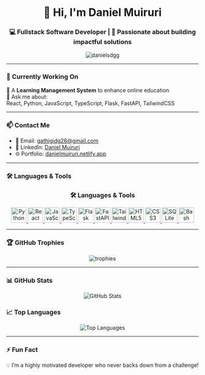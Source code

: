 <h1 align="center">👋 Hi, I'm Daniel Muiruri</h1>
<h3 align="center">💻 Fullstack Software Developer | 🚀 Passionate about building impactful solutions</h3>

<p align="center">
  <img src="https://komarev.com/ghpvc/?username=danielsdgg&label=Profile%20views&color=0e75b6&style=flat" alt="danielsdgg" />
</p>

---

### 🚧 Currently Working On

🧠 A **Learning Management System** to enhance online education  
💬 Ask me about:  
React, Python, JavaScript, TypeScript, Flask, FastAPI, TailwindCSS

---

### 📫 Contact Me

- 📧 Email: [gathigidg26@gmail.com](mailto:gathigidg26@gmail.com)  
- 💼 LinkedIn: [Daniel Muiruri](https://www.linkedin.com/in/daniel-muiruri-541a701a3/)  
- 🌐 Portfolio: [danielmuiruri.netlify.app](https://danielmuiruri.netlify.app/)

---

### 🛠️ Languages & Tools

<h3 align="center">🛠️ Languages & Tools</h3>
<p align="center">
  <!-- Python -->
  <a href="https://www.python.org/" target="_blank" rel="noreferrer">
    <img src="https://cdn.jsdelivr.net/gh/devicons/devicon/icons/python/python-original.svg" width="40" height="40" alt="Python"/>
  </a>
  <!-- React -->
  <a href="https://reactjs.org/" target="_blank" rel="noreferrer">
    <img src="https://cdn.jsdelivr.net/gh/devicons/devicon/icons/react/react-original.svg" width="40" height="40" alt="React"/>
  </a>
  <!-- JavaScript -->
  <a href="https://developer.mozilla.org/en-US/docs/Web/JavaScript" target="_blank" rel="noreferrer">
    <img src="https://cdn.jsdelivr.net/gh/devicons/devicon/icons/javascript/javascript-original.svg" width="40" height="40" alt="JavaScript"/>
  </a>
  <!-- TypeScript -->
  <a href="https://www.typescriptlang.org/" target="_blank" rel="noreferrer">
    <img src="https://cdn.jsdelivr.net/gh/devicons/devicon/icons/typescript/typescript-original.svg" width="40" height="40" alt="TypeScript"/>
  </a>
  <!-- Flask -->
  <a href="https://flask.palletsprojects.com/" target="_blank" rel="noreferrer">
    <img src="https://cdn.jsdelivr.net/gh/devicons/devicon/icons/flask/flask-original.svg" width="40" height="40" alt="Flask"/>
  </a>
  <!-- FastAPI -->
  <a href="https://fastapi.tiangolo.com/" target="_blank" rel="noreferrer">
    <img src="https://cdn.jsdelivr.net/gh/devicons/devicon/icons/fastapi/fastapi-original.svg" width="40" height="40" alt="FastAPI"/>
  </a>
  <!-- TailwindCSS -->
  <a href="https://tailwindcss.com/" target="_blank" rel="noreferrer">
    <img src="https://cdn.jsdelivr.net/gh/devicons/devicon/icons/tailwindcss/tailwindcss-plain.svg" width="40" height="40" alt="TailwindCSS"/>
  </a>
  <!-- HTML5 -->
  <a href="https://www.w3schools.com/html/" target="_blank" rel="noreferrer">
    <img src="https://cdn.jsdelivr.net/gh/devicons/devicon/icons/html5/html5-original.svg" width="40" height="40" alt="HTML5"/>
  </a>
  <!-- CSS3 -->
  <a href="https://www.w3schools.com/css/" target="_blank" rel="noreferrer">
    <img src="https://cdn.jsdelivr.net/gh/devicons/devicon/icons/css3/css3-original.svg" width="40" height="40" alt="CSS3"/>
  </a>
  <!-- SQLite -->
  <a href="https://www.sqlite.org/" target="_blank" rel="noreferrer">
    <img src="https://cdn.jsdelivr.net/gh/devicons/devicon/icons/sqlite/sqlite-original.svg" width="40" height="40" alt="SQLite"/>
  </a>
  <!-- Bash -->
  <a href="https://www.gnu.org/software/bash/" target="_blank" rel="noreferrer">
    <img src="https://cdn.jsdelivr.net/gh/devicons/devicon/icons/bash/bash-original.svg" width="40" height="40" alt="Bash"/>
  </a>
</p>


---

### 🏆 GitHub Trophies

<p align="center">
  <img src="https://github-profile-trophy.vercel.app/?username=danielsdgg&theme=darkhub&no-frame=true&title=Stars,Followers,Commit,Repositories" alt="trophies"/>
</p>

---

### 📊 GitHub Stats

<p align="center">
  <img src="https://github-readme-stats.vercel.app/api?username=danielsdgg&show_icons=true&theme=tokyonight" alt="GitHub Stats" />
</p>

### 📈 Top Languages

<p align="center">
  <img src="https://github-readme-stats.vercel.app/api/top-langs/?username=danielsdgg&layout=compact&theme=tokyonight" alt="Top Languages" />
</p>

---

### ⚡ Fun Fact

💡 I’m a highly motivated developer who never backs down from a challenge!
